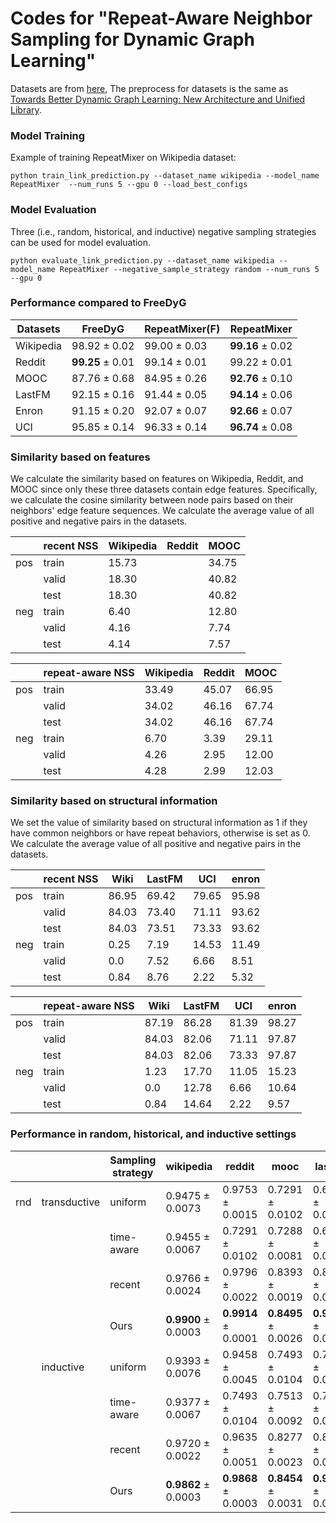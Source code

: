 # Codes for "Repeat-Aware Neighbor Sampling for Dynamic Graph Learning"


Datasets are from [here](https://zenodo.org/records/7213796#.Y1cO6y8r30o), The preprocess for datasets is the same as [Towards Better Dynamic Graph Learning: New Architecture and Unified Library](https://github.com/yule-BUAA/DyGLib).


### Model Training

Example of training RepeatMixer on Wikipedia dataset:

```python train_link_prediction.py --dataset_name wikipedia --model_name RepeatMixer  --num_runs 5 --gpu 0 --load_best_configs```

### Model Evaluation

Three (i.e., random, historical, and inductive) negative sampling strategies can be used for model evaluation.

```python evaluate_link_prediction.py --dataset_name wikipedia --model_name RepeatMixer --negative_sample_strategy random --num_runs 5 --gpu 0```

### Performance compared to FreeDyG

| Datasets  | FreeDyG         | RepeatMixer(F)  | RepeatMixer |
| --------- | --------------- | --------------- | ----------- |
| Wikipedia | 98.92 ± 0.02 | 99.00 ± 0.03 | **99.16** ± 0.02 |
| Reddit    | **99.25** ± 0.01 | 99.14 ± 0.01 | 99.22 ± 0.01|
| MOOC      | 87.76 ± 0.68 | 84.95 ± 0.26 | **92.76** ± 0.10 |
| LastFM    | 92.15 ± 0.16 | 91.44 ± 0.05 | **94.14** ± 0.06 |
| Enron     | 91.15 ± 0.20   | 92.07 ± 0.07   | **92.66** ± 0.07 |
| UCI       | 95.85 ± 0.14   | 96.33 ± 0.14  | **96.74** ± 0.08 |

### Similarity based on features
We calculate the similarity based on features on Wikipedia, Reddit, and MOOC since only these three datasets contain edge features. Specifically, we calculate the cosine similarity between node pairs based on their neighbors' edge feature sequences. We calculate the average value of all positive and negative pairs in the datasets.

|      | recent NSS | Wikipedia | Reddit | MOOC |
| ---- | ---------- | --------- | ------ | ---- |
| pos  | train      | 15.73     |        |34.75|
|      | valid      | 18.30     |        |40.82|
|      | test       | 18.30     |        |40.82|
| neg  | train      | 6.40      |        |12.80|
|      | valid      | 4.16      |        |7.74|
|      | test       | 4.14      |        |7.57|

|      | repeat-aware NSS | Wikipedia | Reddit | MOOC |
| ---- | ---------- | --------- | ------ | ---- |
| pos  | train      | 33.49 | 45.07  |66.95|
|      | valid      | 34.02 |46.16|67.74|
|      | test       | 34.02 |46.16|67.74|
| neg  | train      | 6.70   |3.39|29.11|
|      | valid      | 4.26   |2.95|12.00|
|      | test       | 4.28     |2.99|12.03|

### Similarity based on structural information
We set the value of similarity based on structural information as 1 if they have common neighbors or have repeat behaviors, otherwise is set as 0. We calculate the average value of all positive and negative pairs in the datasets.

||recent NSS|Wiki|LastFM|UCI| enron |
|-|-|-|-|-| ----- |
|pos|train|86.95|69.42|79.65|95.98 |
||valid|84.03|73.40|71.11|93.62 |
||test |84.03|73.51|73.33|93.62
|neg|train|0.25|7.19|14.53|11.49 
||valid|0.0|7.52|6.66| 8.51 
||test|0.84|8.76|2.22|5.32 

||repeat-aware NSS|Wiki|LastFM|UCI|enron |
|-|-|-|-|-| ----- |
|pos|train|87.19|86.28|81.39|98.27
||valid|84.03|82.06|71.11|97.87 
||test|84.03|82.06|73.33|97.87 
|neg|train|1.23|17.70|11.05|15.23 
||valid|0.0|12.78|6.66|10.64 
||test|0.84|14.64|2.22| 9.57 

### Performance in random, historical, and inductive settings


|            |                 | Sampling strategy | wikipedia       | reddit          | mooc            | lastfm          | enron           | uci             |
| ---------- | --------------- | ----------------- | --------------- | --------------- | --------------- | --------------- | --------------- | --------------- |
| rnd        | transductive    | uniform           | 0.9475 ± 0.0073 | 0.9753 ± 0.0015 | 0.7291 ± 0.0102 | 0.6715 ± 0.0032 | 0.7022 ± 0.0208 | 0.8902 ± 0.0060 |
|            |            | time-aware | 0.9455 ± 0.0067 | 0.7291 ± 0.0102   | 0.7288 ± 0.0081 | 0.6647 ± 0.0013 | 0.7074 ± 0.0156 | 0.8887 ± 0.0073 |
|            |            | recent     | 0.9766 ± 0.0024 | 0.9796 ± 0.0022   | 0.8393 ± 0.0019 | 0.8224 ± 0.0021 | 0.8461 ± 0.0178 | 0.9451 ± 0.0016 |
|            |            | Ours       | **0.9900** ± 0.0003 | **0.9914** ± 0.0001 | **0.8495** ± 0.0026 | **0.9144** ± 0.0005 | **0.9207** ± 0.0007 | **0.9633** ± 0.0014 |
|            | inductive  | uniform         | 0.9393 ± 0.0076   | 0.9458 ± 0.0045 | 0.7493 ± 0.0104 | 0.7639 ± 0.0024 | 0.5654 ± 0.0077 | 0.8388 ± 0.0073 |
|            |            | time-aware | 0.9377 ± 0.0067 | 0.7493 ± 0.0104   | 0.7513 ± 0.0092 | 0.7601 ± 0.0016 | 0.5681 ± 0.0204 | 0.8405 ± 0.0110 |
|            |            | recent     | 0.9720 ± 0.0022 | 0.9635 ± 0.0051   | 0.8277 ± 0.0023 | 0.8660 ± 0.0033 | 0.7784 ± 0.0199 | 0.9223 ± 0.0020 |
|            |            | Ours       | **0.9862** ± 0.0003 | **0.9868** ± 0.0003 | **0.8454** ± 0.0031 | **0.9295** ± 0.0012 | **0.8816** ± 0.0022 | **0.9476** ± 0.0008 |

